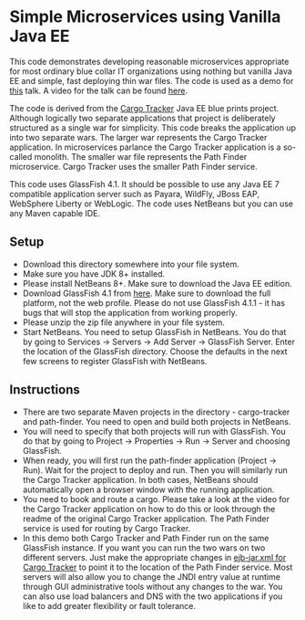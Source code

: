 Simple Microservices using Vanilla Java EE
==========================================
This code demonstrates developing reasonable microservices appropriate for
most ordinary blue collar IT organizations using nothing but vanilla Java EE 
and simple, fast deploying thin war files. The code is used as a demo for 
[this](http://www.slideshare.net/reza_rahman/javaee-microservices) talk. A
video for the talk can be found [here](https://www.youtube.com/watch?v=bS6zKgMb8So).

The code is derived from the [Cargo Tracker](https://cargotracker.java.net/)
Java EE blue prints project. Although logically two separate applications that 
project is deliberately structured as a single war for simplicity. This code
breaks the application up into two separate wars. The larger war represents the 
Cargo Tracker application. In microservices parlance the Cargo Tracker 
application is a so-called monolith. The smaller war file represents the 
Path Finder microservice. Cargo Tracker uses the smaller Path Finder service.

This code uses GlassFish 4.1. It should be possible to use any Java EE 7 
compatible application server such as Payara, WildFly, JBoss EAP, 
WebSphere Liberty or WebLogic. The code uses NetBeans but you can use any Maven 
capable IDE. 

Setup
-----
* Download this directory somewhere into your file system.
* Make sure you have JDK 8+ installed.
* Please install NetBeans 8+. Make sure to download the Java EE edition.
* Download GlassFish 4.1 from [here](https://glassfish.java.net/download-archive.html). Make sure to download the 
full platform, not the web profile. Please do not use GlassFish 4.1.1 - it 
has bugs that will stop the application from working properly.
* Please unzip the zip file anywhere in your file system.
* Start NetBeans. You need to setup GlassFish in NetBeans. You do that by going to 
Services -> Servers -> Add Server -> GlassFish Server. Enter the location of 
the GlassFish directory. Choose the defaults in the next few screens to register 
GlassFish with NetBeans.

Instructions
------------
* There are two separate Maven projects in the directory - 
cargo-tracker and path-finder. You need to open and build both projects in NetBeans.
* You will need to specify that both projects will run with GlassFish. You do 
that by going to Project -> Properties -> Run -> Server and choosing GlassFish.
* When ready, you will first run the path-finder application (Project -> Run). 
Wait for the project to deploy and run. Then you will similarly run the 
Cargo Tracker application. In both cases, NetBeans should automatically open a 
browser window with the running application.
* You need to book and route a cargo. Please take a look at the video for the 
Cargo Tracker application on how to do this or look through the readme of the 
original Cargo Tracker application. The Path Finder service is used for
routing by Cargo Tracker.
* In this demo both Cargo Tracker and Path Finder run on the same GlassFish 
instance. If you want you can run the two wars on two different servers. Just 
make the appropriate changes in [ejb-jar.xml for Cargo Tracker](cargo-tracker/src/main/webapp/WEB-INF/ejb-jar.xml) to point it to the location 
of the Path Finder service. Most servers will also allow you to change the JNDI 
entry value at runtime through GUI administrative tools without any changes to 
the war. You can also use load balancers and DNS with the two applications if 
you like to add greater flexibility or fault tolerance.

